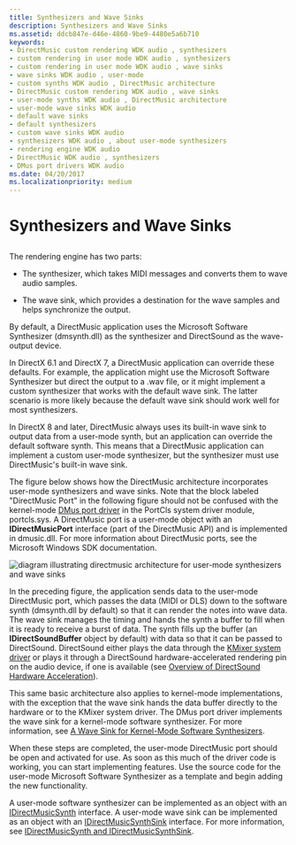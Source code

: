 ```yaml
---
title: Synthesizers and Wave Sinks
description: Synthesizers and Wave Sinks
ms.assetid: ddcb847e-d46e-4860-9be9-4480e5a6b710
keywords:
- DirectMusic custom rendering WDK audio , synthesizers
- custom rendering in user mode WDK audio , synthesizers
- custom rendering in user mode WDK audio , wave sinks
- wave sinks WDK audio , user-mode
- custom synths WDK audio , DirectMusic architecture
- DirectMusic custom rendering WDK audio , wave sinks
- user-mode synths WDK audio , DirectMusic architecture
- user-mode wave sinks WDK audio
- default wave sinks
- default synthesizers
- custom wave sinks WDK audio
- synthesizers WDK audio , about user-mode synthesizers
- rendering engine WDK audio
- DirectMusic WDK audio , synthesizers
- DMus port drivers WDK audio
ms.date: 04/20/2017
ms.localizationpriority: medium
---
```


# Synthesizers and Wave Sinks


## <span id="synthesizers_and_wave_sinks"></span><span id="SYNTHESIZERS_AND_WAVE_SINKS"></span>


The rendering engine has two parts:

-   The synthesizer, which takes MIDI messages and converts them to wave audio samples.

-   The wave sink, which provides a destination for the wave samples and helps synchronize the output.

By default, a DirectMusic application uses the Microsoft Software Synthesizer (dmsynth.dll) as the synthesizer and DirectSound as the wave-output device.

In DirectX 6.1 and DirectX 7, a DirectMusic application can override these defaults. For example, the application might use the Microsoft Software Synthesizer but direct the output to a .wav file, or it might implement a custom synthesizer that works with the default wave sink. The latter scenario is more likely because the default wave sink should work well for most synthesizers.

In DirectX 8 and later, DirectMusic always uses its built-in wave sink to output data from a user-mode synth, but an application can override the default software synth. This means that a DirectMusic application can implement a custom user-mode synthesizer, but the synthesizer must use DirectMusic's built-in wave sink.

The figure below shows how the DirectMusic architecture incorporates user-mode synthesizers and wave sinks. Note that the block labeled "DirectMusic Port" in the following figure should not be confused with the kernel-mode [DMus port driver](dmus-port-driver.md) in the PortCls system driver module, portcls.sys. A DirectMusic port is a user-mode object with an **IDirectMusicPort** interface (part of the DirectMusic API) and is implemented in dmusic.dll. For more information about DirectMusic ports, see the Microsoft Windows SDK documentation.

![diagram illustrating directmusic architecture for user-mode synthesizers and wave sinks](images/dmblock.png)

In the preceding figure, the application sends data to the user-mode DirectMusic port, which passes the data (MIDI or DLS) down to the software synth (dmsynth.dll by default) so that it can render the notes into wave data. The wave sink manages the timing and hands the synth a buffer to fill when it is ready to receive a burst of data. The synth fills up the buffer (an **IDirectSoundBuffer** object by default) with data so that it can be passed to DirectSound. DirectSound either plays the data through the [KMixer system driver](kernel-mode-wdm-audio-components.md#kmixer_system_driver) or plays it through a DirectSound hardware-accelerated rendering pin on the audio device, if one is available (see [Overview of DirectSound Hardware Acceleration](overview-of-directsound-hardware-acceleration.md)).

This same basic architecture also applies to kernel-mode implementations, with the exception that the wave sink hands the data buffer directly to the hardware or to the KMixer system driver. The DMus port driver implements the wave sink for a kernel-mode software synthesizer. For more information, see [A Wave Sink for Kernel-Mode Software Synthesizers](a-wave-sink-for-kernel-mode-software-synthesizers.md).

When these steps are completed, the user-mode DirectMusic port should be open and activated for use. As soon as this much of the driver code is working, you can start implementing features. Use the source code for the user-mode Microsoft Software Synthesizer as a template and begin adding the new functionality.

A user-mode software synthesizer can be implemented as an object with an [IDirectMusicSynth](https://msdn.microsoft.com/library/windows/hardware/ff536519) interface. A user-mode wave sink can be implemented as an object with an [IDirectMusicSynthSink](https://msdn.microsoft.com/library/windows/hardware/ff536520) interface. For more information, see [IDirectMusicSynth and IDirectMusicSynthSink](idirectmusicsynth-and-idirectmusicsynthsink.md).

 

 





